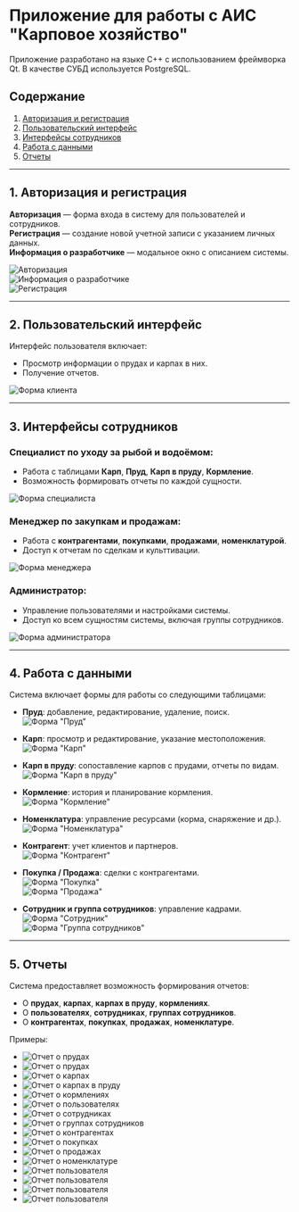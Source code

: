 # Приложение для работы с АИС "Карповое хозяйство"

Приложение разработано на языке C++ с использованием фреймворка Qt. В качестве СУБД используется PostgreSQL.

## Содержание

1. [Авторизация и регистрация](#1-авторизация-и-регистрация)  
2. [Пользовательский интерфейс](#2-пользовательский-интерфейс)  
3. [Интерфейсы сотрудников](#3-интерфейсы-сотрудников)  
4. [Работа с данными](#4-работа-с-данными)  
5. [Отчеты](#5-отчеты)  

---

## 1. Авторизация и регистрация

**Авторизация** — форма входа в систему для пользователей и сотрудников.  
**Регистрация** — создание новой учетной записи с указанием личных данных.  
**Информация о разработчике** — модальное окно с описанием системы.

![Авторизация](images/image013.png)  
![Информация о разработчике](images/image014.png)  
![Регистрация](images/image015.png)

---

## 2. Пользовательский интерфейс

Интерфейс пользователя включает:

- Просмотр информации о прудах и карпах в них.
- Получение отчетов.

![Форма клиента](images/image016.png)

---

## 3. Интерфейсы сотрудников

### Специалист по уходу за рыбой и водоёмом:

- Работа с таблицами **Карп**, **Пруд**, **Карп в пруду**, **Кормление**.
- Возможность формировать отчеты по каждой сущности.

![Форма специалиста](images/image017.png)

### Менеджер по закупкам и продажам:

- Работа с **контрагентами**, **покупками**, **продажами**, **номенклатурой**.
- Доступ к отчетам по сделкам и культтивации.

![Форма менеджера](images/image018.png)

### Администратор:

- Управление пользователями и настройками системы.
- Доступ ко всем сущностям системы, включая группы сотрудников.

![Форма администратора](images/image019.png)

---

## 4. Работа с данными

Система включает формы для работы со следующими таблицами:

- **Пруд**: добавление, редактирование, удаление, поиск.  
  ![Форма "Пруд"](images/image020.png)

- **Карп**: просмотр и редактирование, указание местоположения.  
  ![Форма "Карп"](images/image021.png)

- **Карп в пруду**: сопоставление карпов с прудами, отчеты по видам.  
  ![Форма "Карп в пруду"](images/image023.png)

- **Кормление**: история и планирование кормления.  
  ![Форма "Кормление"](images/image034.png)

- **Номенклатура**: управление ресурсами (корма, снаряжение и др.).  
  ![Форма "Номенклатура"](images/image024.png)

- **Контрагент**: учет клиентов и партнеров.  
  ![Форма "Контрагент"](images/image029.png)

- **Покупка / Продажа**: сделки с контрагентами.  
  ![Форма "Покупка"](images/image030.png)  
  ![Форма "Продажа"](images/image032.png)

- **Сотрудник и группа сотрудников**: управление кадрами.  
  ![Форма "Сотрудник"](images/image028.png)  
  ![Форма "Группа сотрудников"](images/image026.png)

---

## 5. Отчеты

Система предоставляет возможность формирования отчетов:

- О **прудах**, **карпах**, **карпах в пруду**, **кормлениях**.
- О **пользователях**, **сотрудниках**, **группах сотрудников**.
- О **контрагентах**, **покупках**, **продажах**, **номенклатуре**.

Примеры:

- ![Отчет о прудах](images/image036.png)
- ![Отчет о прудах](images/image037.png)
- ![Отчет о карпах](images/image052.png)
- ![Отчет о карпах в пруду](images/image038.png)
- ![Отчет о кормлениях](images/image048.png)
- ![Отчет о пользователях](images/image050.png)
- ![Отчет о сотрудниках](images/image042.png)
- ![Отчет о группах сотрудников](images/image041.png)
- ![Отчет о контрагентах](images/image043.png)
- ![Отчет о покупках](images/image044.png)
- ![Отчет о продажах](images/image046.png)
- ![Отчет о номенклатуре](images/image039.png)
- ![Отчет пользователя](images/image051.png)
- ![Отчет пользователя](images/image052.png)
- ![Отчет пользователя](images/image053.png)
- ![Отчет пользователя](images/image054.png)
